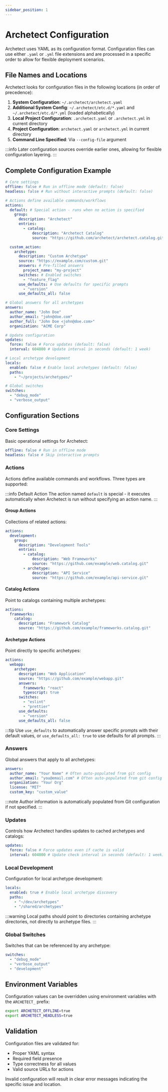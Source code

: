 ```yaml
---
sidebar_position: 1
---
```


# Archetect Configuration

Archetect uses YAML as its configuration format. Configuration files can use either `.yaml` or `.yml` file extensions and are processed in a specific order to allow for flexible deployment scenarios.

## File Names and Locations

Archetect looks for configuration files in the following locations (in order of precedence):

1. **System Configuration**: `~/.archetect/archetect.yaml`
2. **Additional System Config**: `~/.archetect/etc.d/*.yaml` and `~/.archetect/etc.d/*.yml` (loaded alphabetically)
3. **Local Project Configuration**: `.archetect.yaml` or `.archetect.yml` in current directory
4. **Project Configuration**: `archetect.yaml` or `archetect.yml` in current directory
5. **Command Line Specified**: Via `--config-file` argument

:::info
Later configuration sources override earlier ones, allowing for flexible configuration layering.
:::

## Complete Configuration Example

```yaml title="archetect.yaml"
# Core settings
offline: false # Run in offline mode (default: false)
headless: false # Run without interactive prompts (default: false)

# Actions define available commands/workflows
actions:
  default: # Special action - runs when no action is specified
    group:
      description: "Archetect"
      entries:
        - catalog:
            description: "Archetect Catalog"
            source: "https://github.com/archetect/archetect.catalog.git"

  custom_action:
    archetype:
      description: "Custom Archetype"
      source: "https://example.com/custom.git"
      answers: # Pre-filled answers
        project_name: "my-project"
      switches: # Enabled switches
        - "feature_flag"
      use_defaults: # Use defaults for specific prompts
        - "version"
      use_defaults_all: false

# Global answers for all archetypes
answers:
  author_name: "John Doe"
  author_email: "john@doe.com"
  author_full: "John Doe <john@doe.com>"
  organization: "ACME Corp"

# Update configuration
updates:
  force: false # Force updates (default: false)
  interval: 604800 # Update interval in seconds (default: 1 week)

# Local archetype development
locals:
  enabled: false # Enable local archetypes (default: false)
  paths:
    - "~/projects/archetypes/"

# Global switches
switches:
  - "debug_mode"
  - "verbose_output"
```

## Configuration Sections

### Core Settings

Basic operational settings for Archetect:

```yaml
offline: false # Run in offline mode
headless: false # Skip interactive prompts
```

### Actions

Actions define available commands and workflows. Three types are supported:

:::info Default Action
The action named `default` is special - it executes automatically when Archetect is run without specifying an action name.
:::

#### Group Actions

Collections of related actions:

```yaml
actions:
  development:
    group:
      description: "Development Tools"
      entries:
        - catalog:
            description: "Web Frameworks"
            source: "https://github.com/example/web.catalog.git"
        - archetype:
            description: "API Service"
            source: "https://github.com/example/api-service.git"
```

#### Catalog Actions

Point to catalogs containing multiple archetypes:

```yaml
actions:
  frameworks:
    catalog:
      description: "Framework Catalog"
      source: "https://github.com/example/frameworks.catalog.git"
```

#### Archetype Actions

Point directly to specific archetypes:

```yaml
actions:
  webapp:
    archetype:
      description: "Web Application"
      source: "https://github.com/example/webapp.git"
      answers:
        framework: "react"
        typescript: true
      switches:
        - "eslint"
        - "prettier"
      use_defaults:
        - "version"
      use_defaults_all: false
```

:::tip
Use `use_defaults` to automatically answer specific prompts with their default values, or `use_defaults_all: true` to use defaults for all prompts.
:::

### Answers

Global answers that apply to all archetypes:

```yaml
answers:
  author_name: "Your Name" # Often auto-populated from git config
  author_email: "you@email.com" # Often auto-populated from git config
  organization: "Your Org"
  license: "MIT"
  custom_key: "custom_value"
```

:::note
Author information is automatically populated from Git configuration if not specified.
:::

### Updates

Controls how Archetect handles updates to cached archetypes and catalogs:

```yaml
updates:
  force: false # Force updates even if cache is valid
  interval: 604800 # Update check interval in seconds (default: 1 week)
```

### Local Development

Configuration for local archetype development:

```yaml
locals:
  enabled: true # Enable local archetype discovery
  paths:
    - "~/dev/archetypes"
    - "/shared/archetypes"
```

:::warning
Local paths should point to directories containing archetype directories, not directly to archetype files.
:::

### Global Switches

Switches that can be referenced by any archetype:

```yaml
switches:
  - "debug_mode"
  - "verbose_output"
  - "development"
```

## Environment Variables

Configuration values can be overridden using environment variables with the `ARCHETECT_` prefix:

```bash
export ARCHETECT_OFFLINE=true
export ARCHETECT_HEADLESS=true
```

## Validation

Configuration files are validated for:

- Proper YAML syntax
- Required field presence
- Type correctness for all values
- Valid source URLs for actions

Invalid configuration will result in clear error messages indicating the specific issue and location.
